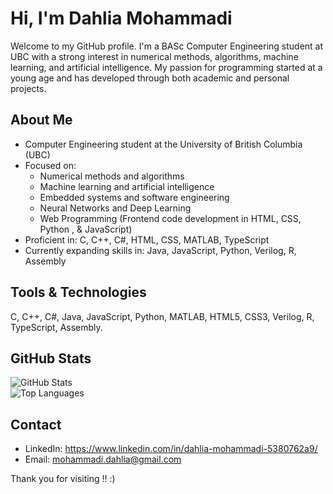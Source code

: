# Hi, I'm Dahlia Mohammadi

Welcome to my GitHub profile. I'm a BASc Computer Engineering student at UBC with a strong interest in numerical methods, algorithms, machine learning, and artificial intelligence. My passion for programming started at a young age and has developed through both academic and personal projects.

## About Me

- Computer Engineering student at the University of British Columbia (UBC)
- Focused on:
  - Numerical methods and algorithms  
  - Machine learning and artificial intelligence  
  - Embedded systems and software engineering
  - Neural Networks and Deep Learning
  - Web Programming (Frontend code development in HTML, CSS, Python , & JavaScript)
- Proficient in:
  C, C++, C#, HTML, CSS, MATLAB, TypeScript
- Currently expanding skills in:
  Java, JavaScript, Python, Verilog, R, Assembly

## Tools & Technologies

C, C++, C#, Java, JavaScript, Python, MATLAB, HTML5, CSS3, Verilog, R, TypeScript, Assembly. 

## GitHub Stats

![GitHub Stats](https://github-readme-stats.vercel.app/api?username=dahlia1384&show_icons=true&theme=default)  
![Top Languages](https://github-readme-stats.vercel.app/api/top-langs/?username=dahlia1384&layout=compact)


## Contact

- LinkedIn: https://www.linkedin.com/in/dahlia-mohammadi-5380762a9/ 
- Email: mohammadi.dahlia@gmail.com

Thank you for visiting !! :) 
